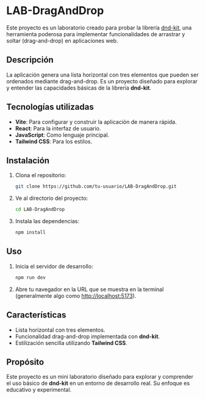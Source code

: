 # LAB-DragAndDrop

Este proyecto es un laboratorio creado para probar la librería [dnd-kit](https://dndkit.com/), una herramienta poderosa para implementar funcionalidades de arrastrar y soltar (drag-and-drop) en aplicaciones web.

## Descripción

La aplicación genera una lista horizontal con tres elementos que pueden ser ordenados mediante drag-and-drop. Es un proyecto diseñado para explorar y entender las capacidades básicas de la librería **dnd-kit**.

## Tecnologías utilizadas

- **Vite**: Para configurar y construir la aplicación de manera rápida.
- **React**: Para la interfaz de usuario.
- **JavaScript**: Como lenguaje principal.
- **Tailwind CSS**: Para los estilos.

## Instalación

1. Clona el repositorio:
   ```bash
   git clone https://github.com/tu-usuario/LAB-DragAndDrop.git
   ```

2. Ve al directorio del proyecto:
   ```bash
   cd LAB-DragAndDrop
   ```

3. Instala las dependencias:
   ```bash
   npm install
   ```

## Uso

1. Inicia el servidor de desarrollo:
   ```bash
   npm run dev
   ```

2. Abre tu navegador en la URL que se muestra en la terminal (generalmente algo como [http://localhost:5173](http://localhost:5173)).

## Características

- Lista horizontal con tres elementos.
- Funcionalidad drag-and-drop implementada con **dnd-kit**.
- Estilización sencilla utilizando **Tailwind CSS**.

## Propósito

Este proyecto es un mini laboratorio diseñado para explorar y comprender el uso básico de **dnd-kit** en un entorno de desarrollo real. Su enfoque es educativo y experimental.
